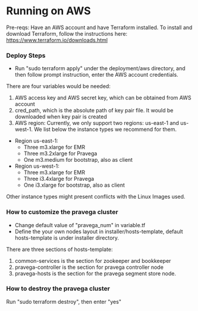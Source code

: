<!--
Copyright Pravega Authors.

Licensed under the Apache License, Version 2.0 (the "License");
you may not use this file except in compliance with the License.
You may obtain a copy of the License at

    http://www.apache.org/licenses/LICENSE-2.0

Unless required by applicable law or agreed to in writing, software
distributed under the License is distributed on an "AS IS" BASIS,
WITHOUT WARRANTIES OR CONDITIONS OF ANY KIND, either express or implied.
See the License for the specific language governing permissions and
limitations under the License.
-->
# Running on AWS

Pre-reqs: Have an AWS account and have Terraform installed. To install and download Terraform, follow the instructions here: https://www.terraform.io/downloads.html

### Deploy Steps
- Run "sudo terraform apply" under the deployment/aws directory, and then follow prompt instruction, enter the AWS account credentials.

There are four variables would be needed:

1. AWS access key and AWS secret key, which can be obtained from AWS account
2. cred_path, which is the absolute path of key pair file. It would be downloaded when key pair is created
3. AWS region: Currently, we only support two regions: us-east-1 and us-west-1. We list below the instance types we recommend for them.
  - Region us-east-1:
    - Three m3.xlarge for EMR
    - Three m3.2xlarge for Pravega
    - One m3.medium for bootstrap, also as client
  - Region us-west-1:
    - Three m3.xlarge for EMR
    - Three i3.4xlarge for Pravega
    - One i3.xlarge for bootstrap, also as client

Other instance types might present conflicts with the Linux Images used.

### How to customize the pravega cluster
- Change default value of "pravega_num" in variable.tf
- Define the your own nodes layout in installer/hosts-template, default hosts-template is under installer directory.

There are three sections of hosts-template:
1. common-services is the section for zookeeper and bookkeeper
2. pravega-controller is the section for pravega controller node
3. pravega-hosts is the section for the pravega segment store node.


### How to destroy the pravega cluster

Run "sudo terraform destroy", then enter "yes"
